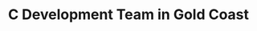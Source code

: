 ---
title: C Development Team in Gold Coast
permalink: /landings/c-developer-gold-coast
technology: C
location: Gold Coast
---